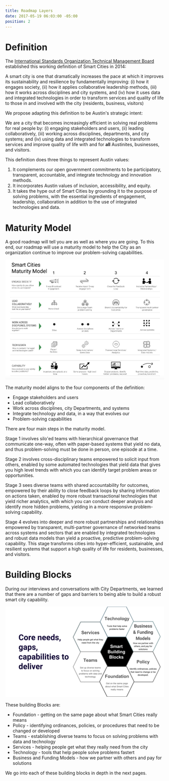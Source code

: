 ```yaml
---
title: Roadmap Layers
date: 2017-05-19 06:03:00 -05:00
position: 2
---
```


# Definition

The [International Standards Organization Technical Management Board](https://www.iso.org/files/live/sites/isoorg/files/developing_standards/docs/en/smart_cities_report-jtc1.pdf) established this working definition of Smart Cities in 2014:

A smart city is one that dramatically increases the pace at which it improves its sustainability and resilience by fundamentally improving: 
(i) how it engages society, 
(ii) how it applies collaborative leadership methods,
(iii) how it works across disciplines and city systems, and 
(iv) how it uses data and integrated technologies
in order to transform services and quality of life to those in and involved with the city (residents, business, visitors)

We propose adapting this definition to be Austin's strategic intent:

We are a city that becomes increasingly efficient in solving real problems for real people by: 
(i) engaging stakeholders and users, 
(ii) leading collaboratively,
(iii) working across disciplines, departments, and city systems; and 
(iv) using data and integrated technologies
to transform services and improve quality of life with and for **all** Austinites, businesses, and visitors.

This definition does three things to represent Austin values: 
1. It complements our open government commitments to be participatory, transparent, accountable, and integrate technology and innovation methods.
2. It incorporates Austin values of inclusion, accessibility, and equity.
3. It takes the hype out of Smart Cities by grounding it to the purpose of solving problems, with the essential ingredients of engagement, leadership, collaboration in addition to the use of integrated technologies and data.

# Maturity Model

A good roadmap will tell you are as well as where you are going.  To this end, our roadmap will use a maturity model to help the City as an organization continue to improve our problem-solving capabilities.

![Smart City Maturity Model.jpg](/uploads/Smart%20City%20Maturity%20Model.jpg)

The maturity model aligns to the four components of the definition:
* Engage stakeholders and users
* Lead collaboratively
* Work across disciplines, city Departments, and systems
* Integrate technology and data, in a way that evolves our
* Problem-solving capabilities

There are four main steps in the maturity model. 

Stage 1 involves silo'ed teams with hierarchical governance that communicate one-way, often with paper-based systems that yield no data, and thus problem-solving must be done in person, one episode at a time.

Stage 2 involves cross-disciplinary teams empowered to solicit input from others, enabled by some automated technologies that yield data that gives you high level trends with which you can identify target problem areas or opportunities.

Stage 3 sees diverse teams with shared accountability for outcomes, empowered by their ability to close feedback loops by sharing information on actions taken, enabled by more robust transactional technologies that yield richer analytics, with which you can conduct deeper analysis and identify more hidden problems, yielding in a more responsive problem-solving capability.

Stage 4 evolves into deeper and more robust partnerships and relationships empowered by transparent, multi-partner governance of networked teams across systems and sectors that are enabled by integrated technologies and robust data models than yield a proactive, predictive problem-solving capability. This stage transforms cities into hyper-efficient, sustainable, and resilient systems that support a high quality of life for residents, businesses, and visitors.

# Building Blocks

During our interviews and conversations with City Departments, we learned that there are a number of gaps and barriers to being able to build a robust smart city capability.

![Smart Building Blocks.png](/uploads/Smart%20Building%20Blocks.png)

These building Blocks are:

* Foundation - getting on the same page about what Smart Cities really means
* Policy - identifying ordinances, policies, or procedures that need to be changed or developed
* Teams - establishing diverse teams to focus on solving problems with data and technology
* Services - helping people get what they really need from the city
* Technology - tools that help people solve problems fastert
* Business and Funding Models - how we partner with others and pay for solutions
 
We go into each of these building blocks in depth in the next pages.

